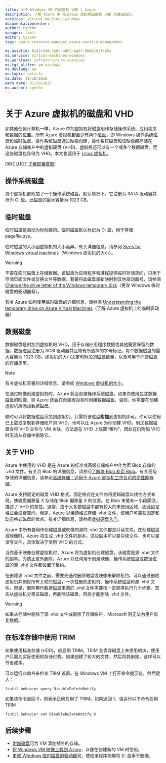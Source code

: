 ```yaml
---
title: 关于 Windows VM 的磁盘和 VHD | Azure
description: 了解 Azure 中 Windows 虚拟机磁盘和 VHD 的基础知识。
services: virtual-machines-windows
documentationcenter: 
author: cynthn
manager: timlt
editor: tysonn
tags: azure-resource-manager,azure-service-management

ms.assetid: 0142c64d-5e8c-4d62-aa6f-06d6261f485a
ms.service: virtual-machines-windows
ms.workload: infrastructure-services
ms.tgt_pltfrm: vm-windows
ms.devlang: na
ms.topic: article
ms.date: 11/18/2016
wacn.date: 01/20/2017
ms.author: cynthn
---
```


# 关于 Azure 虚拟机的磁盘和 VHD
如其他任何计算机一样，Azure 中的虚拟机将磁盘用作存储操作系统、应用程序和数据的位置。所有 Azure 虚拟机都至少有两个磁盘，即 Windows 操作系统磁盘和临时磁盘。操作系统磁盘通过映像创建，操作系统磁盘和该映像都存储在 Azure 存储帐户中的虚拟硬盘 (VHD)。虚拟机还可以有一个或多个数据磁盘，而这些磁盘也存储为 VHD。本文也适用于 [Linux 虚拟机](./virtual-machines-linux-about-disks-vhds.md)。

[!INCLUDE [了解部署模型](../../includes/learn-about-deployment-models-both-include.md)]

## 操作系统磁盘
每个虚拟机都附加了一个操作系统磁盘。默认情况下，它注册为 SATA 驱动器并标为 C: 盘。此磁盘的最大容量为 1023 GB。

## 临时磁盘
临时磁盘是自动为你创建的。临时磁盘默认标记为 D: 盘，用于存储 pagefile.sys。

临时磁盘的大小因虚拟机的大小而异。有关详细信息，请参阅 [Sizes for Windows virtual machines](./virtual-machines-windows-sizes.md)（Windows 虚拟机的大小）。

> [!WARNING]
不要在临时磁盘上存储数据。该磁盘为应用程序和进程提供临时存储空间，只用于存储页面文件或交换文件等数据。若要将此磁盘重新映射到其他驱动器号，请参阅 [Change the drive letter of the Windows temporary disk](./virtual-machines-windows-classic-change-drive-letter.md)（更改 Windows 临时磁盘的驱动器号）。
> 
> 

有关 Azure 如何使用临时磁盘的详细信息，请参阅 [Understanding the temporary drive on Azure Virtual Machines](https://blogs.msdn.microsoft.com/mast/2013/12/06/understanding-the-temporary-drive-on-windows-azure-virtual-machines/)（了解 Azure 虚拟机上的临时驱动器）

## 数据磁盘
数据磁盘是附加到虚拟机的 VHD，用于存储应用程序数据或其他需要保留的数据。数据磁盘注册为 SCSI 驱动器并且带有所选择的字母标记。每个数据磁盘的最大容量为 1023 GB。虚拟机的大小决定可附加的磁盘数量，以及可用于托管磁盘的存储类型。

> [!NOTE]
有关虚拟机容量的详细信息，请参阅 [Windows 虚拟机的大小](./virtual-machines-windows-sizes.md)。
> 
> 

在通过映像创建虚拟机时，Azure 将会创建操作系统磁盘。如果你使用包含数据磁盘的映像，则 Azure 还会在创建虚拟机时创建数据磁盘。否则，你需要在创建虚拟机后添加数据磁盘。

随时可以将数据磁盘添加到虚拟机，只需将该磁盘**附加**到虚拟机即可。你可以使用已上载或复制到存储帐户的 VHD，也可以让 Azure 为你创建 VHD。附加数据磁盘会将 VHD 文件与 VM 关联，方法是在 VHD 上放置“租约”，因此在仍附加 VHD 时无法从存储中删除它。

## 关于 VHD
Azure 中使用的 VHD 是在 Azure 的标准或高级存储帐户中作为页 Blob 存储的 .vhd 文件。有关页 Blob 的详细信息，请参阅[了解块 Blob 和页 Blob](https://msdn.microsoft.com/zh-cn/library/ee691964.aspx)。有关高级存储的详细信息，请参阅[高级存储：适用于 Azure 虚拟机工作负荷的高性能存储](../storage/storage-premium-storage.md)。

Azure 支持固定的磁盘 VHD 格式。固定格式在文件内将逻辑磁盘以线性方式布局，使磁盘偏移量 X 存储在 Blob 偏移量 X 的位置。在 Blob 末尾有一小段脚注，描述了 VHD 的属性。通常，由于大多数磁盘中都有较大的未使用区域，因此固定格式会浪费空间。但是，Azure 以稀疏格式存储 .vhd 文件，使用户可兼获固定和动态格式磁盘的优点。有关详细信息，请参阅[虚拟硬盘入门](https://technet.microsoft.com/zh-cn/library/dd979539.aspx)。

Azure 中所有要用作创建磁盘或映像的源的 .vhd 文件都是只读文件。在创建磁盘或映像时，Azure 将生成 .vhd 文件的副本。这些副本可以是只读文件，也可以是读写文件，具体取决于使用 VHD 的方式。

当你基于映像创建虚拟机时，Azure 将为虚拟机创建磁盘，该磁盘是源 .vhd 文件的副本。为防止意外删除，Azure 对任何用于创建映像、操作系统磁盘或数据磁盘的源 .vhd 文件都设置了租约。

在删除源 .vhd 文件之前，需要先通过删除磁盘或映像来解除租约。可以通过删除虚拟机并删除所有关联的磁盘，一次性删除虚拟机、操作系统磁盘和源 .vhd 文件。但是，删除用作数据磁盘来源的 .vhd 文件需要按一定顺序执行几个步骤。首先从虚拟机分离该磁盘，再删除该磁盘，然后才能删除 .vhd 文件。

> [!WARNING]
如果从存储中删除了源 .vhd 文件或删除了存储帐户，Microsoft 则无法为用户恢复数据。
> 
> 

## 在标准存储中使用 TRIM

如果使用标准存储 (HDD)，应启用 TRIM。TRIM 会丢弃磁盘上未使用的块，使用户只需为实际使用的存储付费。如果创建了较大的文件，然后将其删除，这样可以节省成本。

可以运行此命令来检查 TRIM 设置。在 Windows VM 上打开命令提示符，然后键入：

```
fsutil behavior query DisableDeleteNotify
```

如果该命令返回 0，则表示正确启用了 TRIM。如果返回 1，请运行以下命令启用 TRIM：

```
fsutil behavior set DisableDeleteNotify 0
```

## 后续步骤
* [附加磁盘](./virtual-machines-windows-attach-disk-portal.md)可为 VM 添加额外的存储。
* [将 Windows VM 映像上载到 Azure](./virtual-machines-windows-upload-image.md)，以便在创建新的 VM 时使用。
* [更改 Windows 临时磁盘的驱动器号](./virtual-machines-windows-classic-change-drive-letter.md)，使应用程序能够将 D: 盘用于数据。

<!---HONumber=Mooncake_0116_2017-->
